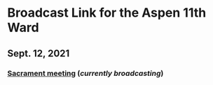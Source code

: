 # Broadcast Link for the Aspen 11th Ward

## Sept. 12, 2021
### [Sacrament meeting](https://www.youtube.com/watch?v=AUTzRldoWN0) (*currently broadcasting*)

